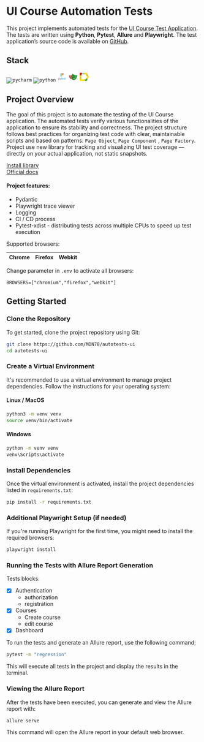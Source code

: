 # UI Course Automation Tests

This project implements automated tests for
the [UI Course Test Application](https://nikita-filonov.github.io/qa-automation-engineer-ui-course/#/auth/login). The
tests are written using **Python**, **Pytest**, **Allure** and **Playwright**. The test application’s source code is
available
on [GitHub](https://github.com/Nikita-Filonov/qa-automation-engineer-ui-course).

## Stack

<p  align="left">
<code><img width="5%" title="pycharm" src="https://cdn.jsdelivr.net/gh/devicons/devicon@latest/icons/pycharm/pycharm-original.svg"></code>
<code><img width="5%" title="python" src="https://cdn.jsdelivr.net/gh/devicons/devicon@latest/icons/python/python-original.svg"></code>
<code><img width="5%" title="pytest" src="https://github.com/MDN78/MDN78/blob/main/assets/pytest.png"></code>
<code><img width="5%" title="playwright" src="https://github.com/MDN78/MDN78/blob/main/assets/playwright_2.png"></code>  
<code><img width="5%" title="allure" src="https://github.com/MDN78/MDN78/blob/main/assets/allure_report.png"></code>
</p>

## Project Overview

The goal of this project is to automate the testing of the UI Course application. The automated tests verify various
functionalities of the application to ensure its stability and correctness. The project structure follows best practices
for organizing test code with clear, maintainable scripts and based on patterns: `Page Object`, `Page Component` ,
`Page Factory`.
Project use new library for tracking and visualizing UI test coverage — directly on your actual application, not static
snapshots.

[Install library](https://pypi.org/project/ui-coverage-tool/)   
[Official docs](https://github.com/Nikita-Filonov/ui-coverage-tool)

#### Project features:
* Pydantic
* Playwright trace viewer
* Logging
* CI / CD process
* Pytest-xdist - distributing tests across multiple CPUs to speed up test execution

Supported browsers:

| Chrome | Firefox | Webkit |
|--------|---------|--------|

Change parameter in `.env` to activate all browsers:
```dotenv
BROWSERS=["chromium","firefox","webkit"]

```


## Getting Started

### Clone the Repository

To get started, clone the project repository using Git:

```bash
git clone https://github.com/MDN78/autotests-ui
cd autotests-ui
```

### Create a Virtual Environment

It's recommended to use a virtual environment to manage project dependencies. Follow the instructions for your operating
system:

#### Linux / MacOS

```bash
python3 -m venv venv
source venv/bin/activate
```

#### Windows

```bash
python -m venv venv
venv\Scripts\activate
```

### Install Dependencies

Once the virtual environment is activated, install the project dependencies listed in `requirements.txt`:

```bash
pip install -r requirements.txt
```

### Additional Playwright Setup (if needed)

If you're running Playwright for the first time, you might need to install the required browsers:

```bash
playwright install
```

### Running the Tests with Allure Report Generation

Tests blocks:

 - [x] Authentication
    * authorization
    * registration
- [x] Courses
    * Create course
    * edit course
- [x] Dashboard

To run the tests and generate an Allure report, use the following command:

```bash
pytest -m "regression"
```

This will execute all tests in the project and display the results in the terminal.

### Viewing the Allure Report

After the tests have been executed, you can generate and view the Allure report with:

```bash
allure serve
```

This command will open the Allure report in your default web browser.
